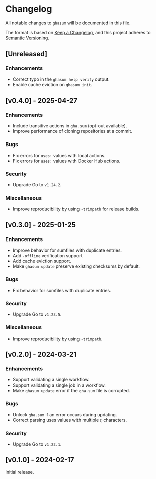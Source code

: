 <!-- SPDX-License-Identifier: CC0-1.0 -->

# Changelog

All notable changes to `ghasum` will be documented in this file.

The format is based on [Keep a Changelog], and this project adheres to [Semantic
Versioning].

[keep a changelog]: https://keepachangelog.com/en/1.0.0/
[semantic versioning]: https://semver.org/spec/v2.0.0.html

## [Unreleased]

### Enhancements

- Correct typo in the `ghasum help verify` output.
- Enable cache eviction on `ghasum init`.

## [v0.4.0] - 2025-04-27

### Enhancements

- Include transitive actions in `gha.sum` (opt-out available).
- Improve performance of cloning repositories at a commit.

### Bugs

- Fix errors for `uses:` values with local actions.
- Fix errors for `uses:` values with Docker Hub actions.

### Security

- Upgrade Go to `v1.24.2`.

### Miscellaneous

- Improve reproducibility by using `-trimpath` for release builds.

## [v0.3.0] - 2025-01-25

### Enhancements

- Improve behavior for sumfiles with duplicate entries.
- Add `-offline` verification support
- Add cache eviction support.
- Make `ghasum update` preserve existing checksums by default.

### Bugs

- Fix behavior for sumfiles with duplicate entries.

### Security

- Upgrade Go to `v1.23.5`.

### Miscellaneous

- Improve reproducibility by using `-trimpath`.

## [v0.2.0] - 2024-03-21

### Enhancements

- Support validating a single workflow.
- Support validating a single job in a workflow.
- Make `ghasum update` error if the `gha.sum` file is corrupted.

### Bugs

- Unlock `gha.sum` if an error occurs during updating.
- Correct parsing uses values with multiple `@` characters.

### Security

- Upgrade Go to `v1.22.1`.

## [v0.1.0] - 2024-02-17

Initial release.
